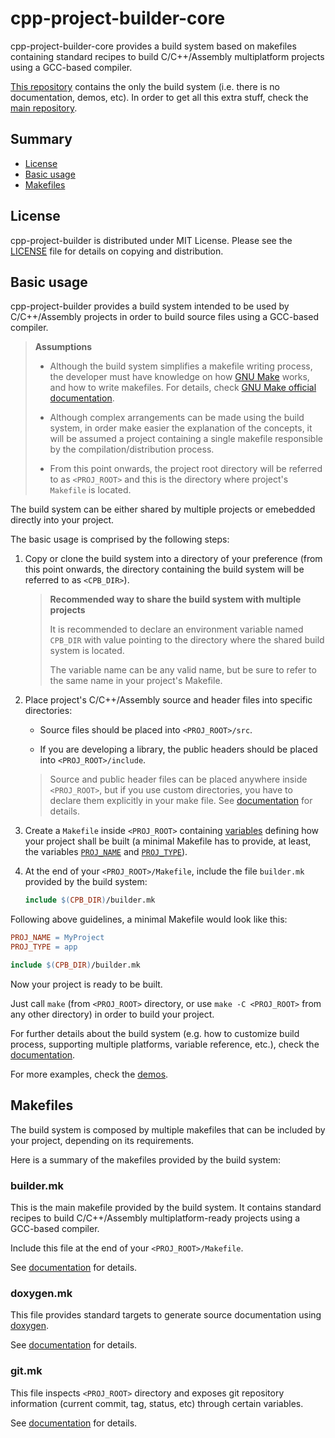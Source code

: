# cpp-project-builder-core

cpp-project-builder-core provides a build system based on makefiles containing standard recipes to build C/C++/Assembly multiplatform projects using a GCC-based compiler.

[This repository](https://github.com/ljbo82/cpp-project-builder-core) contains the only the build system  (i.e. there is no documentation, demos, etc). In order to get all this extra stuff, check the [main repository](http://ljbo82.github.io/cpp-project-builder).

## Summary

* [License](#license)
* [Basic usage](#basic-usage)
* [Makefiles](#makefiles)

## License

cpp-project-builder is distributed under MIT License. Please see the [LICENSE](LICENSE) file for details on copying and distribution.

## Basic usage

cpp-project-builder provides a build system intended to be used by C/C++/Assembly projects in order to build source files using a GCC-based compiler.

> **Assumptions**
>
> * Although the build system simplifies a makefile writing process, the developer must have knowledge on how [GNU Make](https://www.gnu.org/software/make/) works, and how to write makefiles. For details, check [GNU Make official documentation](https://www.gnu.org/software/make/manual/make.html).
>
> * Although complex arrangements can be made using the build system, in order make easier the explanation of the concepts, it will be assumed a project containing a single makefile responsible by the compilation/distribution process.
>
> * From this point onwards, the project root directory will be referred to as `<PROJ_ROOT>` and this is the directory where project's `Makefile` is located.

The build system can be either shared by multiple projects or emebedded directly into your project.

The basic usage is comprised by the following steps:

1. Copy or clone the build system into a directory of your preference (from this point onwards, the directory containing the build system will be referred to as `<CPB_DIR>`).

   > **Recommended way to share the build system with multiple projects**
   >
   > It is recommended to declare an environment variable named `CPB_DIR` with value pointing to the directory where the shared build system is located.
   >
   > The variable name can be any valid name, but be sure to refer to the same name in your project's Makefile.

2. Place project's C/C++/Assembly source and header files into specific directories:

   * Source files should be placed into `<PROJ_ROOT>/src`.

   * If you are developing a library, the public headers should be placed into  `<PROJ_ROOT>/include`.

   > Source and public header files can be placed anywhere inside `<PROJ_ROOT>`, but if you use custom directories, you have to declare them explicitly in your make file. See [documentation](http://ljbo82.github.io/cpp-project-builder) for details.

3. Create a `Makefile` inside `<PROJ_ROOT>` containing [variables](http://ljbo82.github.io/cpp-project-builder/variables) defining how your project shall be built (a minimal Makefile has to provide, at least, the variables [`PROJ_NAME`](http://ljbo82.github.io/cpp-project-builder/variables#PROJ_NAME) and [`PROJ_TYPE`](http://ljbo82.github.io/cpp-project-builder/variables#PROJ_TYPE)).

4. At the end of your `<PROJ_ROOT>/Makefile`, include the file `builder.mk` provided by the build system:

   ```Makefile
   include $(CPB_DIR)/builder.mk
   ```

Following above guidelines, a minimal Makefile would look like this:

```Makefile
PROJ_NAME = MyProject
PROJ_TYPE = app

include $(CPB_DIR)/builder.mk
```

Now your project is ready to be built.

Just call `make` (from `<PROJ_ROOT>` directory, or use `make -C <PROJ_ROOT>` from any other directory) in order to build your project.

For further details about the build system (e.g. how to customize build process, supporting multiple platforms, variable reference, etc.), check the [documentation](http://ljbo82.github.io/cpp-project-builder).

For more examples, check the [demos](https://github.com/ljbo82/cpp-project-builder/demos).

## Makefiles

The build system is composed by multiple makefiles that can be included by your project, depending on its requirements.

Here is a summary of the makefiles provided by the build system:

### builder.mk

This is the main makefile provided by the build system. It contains standard recipes to build C/C++/Assembly multiplatform-ready projects using a GCC-based compiler.

Include this file at the end of your `<PROJ_ROOT>/Makefile`.

See [documentation](http://ljbo82.github.io/cpp-project-builder) for details.

### doxygen.mk

This file provides standard targets to generate source documentation using [doxygen](https://www.doxygen.nl/index.html).

See [documentation](http://ljbo82.github.io/cpp-project-builder/doxygen) for details.

### git.mk

This file inspects `<PROJ_ROOT>` directory and exposes git repository information (current commit, tag, status, etc) through certain variables.

See [documentation](http://ljbo82.github.io/cpp-project-builder/git) for details.
